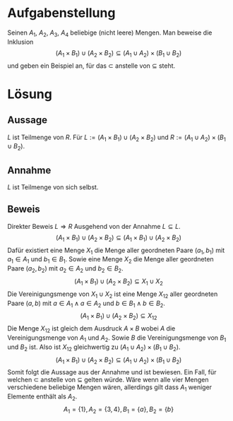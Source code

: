 # Aufgabenstellung
Seinen $A_1$, $A_2$, $A_3$, $A_4$ beliebige (nicht leere) Mengen. Man beweise die Inklusion
$$ (A_{1} \times B_{1}) \cup (A_{2} \times B_{2}) \subseteq (A_{1} \cup A_2) \times (B_{1} \cup B_{2}) $$
und geben ein Beispiel an, für das $\subset$ anstelle von $\subseteq$ steht.
# Lösung
## Aussage
$L$ ist Teilmenge von $R$. Für $L := (A_{1} \times B_{1}) \cup (A_{2} \times B_{2})$ und $R := (A_{1} \cup A_2) \times (B_{1} \cup B_{2})$.
## Annahme
$L$ ist Teilmenge von sich selbst.
## Beweis
Direkter Beweis $L \Longrightarrow R$ Ausgehend von der Annahme $L \subseteq L$.
$$
(A_{1} \times B_{1}) \cup (A_{2} \times B_{2}) \subseteq (A_{1} \times B_{1}) \cup (A_{2} \times B_{2})
$$
Dafür existiert eine Menge $X_{1}$ die Menge aller geordneten Paare $(a_{1}, b_{1})$ mit $a_{1} \in A_{1}$ und $b_{1} \in B_{1}$. Sowie eine Menge $X_{2}$ die Menge aller geordneten Paare $(a_{2}, b_{2})$ mit $a_{2} \in A_{2}$ und $b_{2} \in B_{2}$.
$$
(A_{1} \times B_{1}) \cup (A_{2} \times B_{2}) \subseteq X_{1} \cup X_{2}
$$
Die Vereinigungsmenge von $X_{1} \cup X_{2}$ ist eine Menge $X_{12}$ aller geordneten Paare $(a, b)$ mit $a \in A_{1} \land a \in A_{2}$ und $b \in B_{1} \land b \in B_{2}$.
$$ (A_{1} \times B_{1}) \cup (A_{2} \times B_{2}) \subseteq X_{12} $$
Die Menge $X_{12}$ ist gleich dem Ausdruck $A \times B$ wobei $A$ die Vereinigungsmenge von $A_1$ und $A_2$. Sowie $B$ die Vereinigungsmenge von $B_1$ und $B_2$ ist. Also ist $X_{12}$ gleichwertig zu $(A_{1} \cup A_2) \times (B_{1} \cup B_{2})$.
$$ (A_{1} \times B_{1}) \cup (A_{2} \times B_{2}) \subseteq (A_{1} \cup A_2) \times (B_{1} \cup B_{2}) $$
Somit folgt die Aussage aus der Annahme und ist bewiesen.
Ein Fall, für welchen $\subset$ anstelle von $\subseteq$ gelten würde. Wäre wenn alle vier Mengen verschiedene beliebige Mengen wären, allerdings gilt dass $A_1$ weniger Elemente enthält als $A_2$.
$$ A_{1} = \{1\}, A_{2} = \{3, 4\}, B_{1} = \{a\}, B_{2} = \{b\} $$